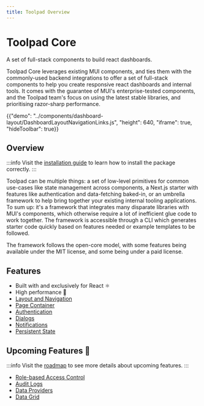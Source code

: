 ```yaml
---
title: Toolpad Overview
---
```


# Toolpad Core

<p class="description">A set of full-stack components to build react dashboards.</p>

Toolpad Core leverages existing MUI components, and ties them with the commonly-used backend integrations to offer a set of full-stack components to help you create responsive react dashboards and internal tools. It comes with the guarantee of MUI's enterprise-tested components, and the Toolpad team's focus on using the latest stable libraries, and prioritising razor-sharp performance.

{{"demo": "../components/dashboard-layout/DashboardLayoutNavigationLinks.js", "height": 640, "iframe": true, "hideToolbar": true}}

## Overview

:::info
Visit the [installation guide](/toolpad/core/introduction/installation/) to learn how to install the package correctly.
:::

Toolpad can be multiple things: a set of low-level primitives for common use-cases like state management across components, a Next.js starter with features like authentication and data-fetching baked-in, or an umbrella framework to help bring together your existing internal tooling applications. To sum up: it's a framework that integrates many disparate libraries with MUI's components, which otherwise require a lot of inefficient glue code to work together. The framework is accessible through a CLI which generates starter code quickly based on features needed or example templates to be followed.

The framework follows the open-core model, with some features being available under the MIT license, and some being under a paid license.

## Features

- Built with and exclusively for React ⚛️
- High performance 🚀
- [Layout and Navigation](/toolpad/core/react-dashboard-layout/)
- [Page Container](/toolpad/core/react-page-container/)
- [Authentication](/toolpad/core/react-sign-in-page/)
- [Dialogs](/toolpad/core/react-use-dialogs/)
- [Notifications](/toolpad/core/react-use-notifications/)
- [Persistent State](/toolpad/core/react-persistent-state/)

## Upcoming Features 🚧

:::info
Visit the [roadmap](/toolpad/core/introduction/roadmap/) to see more details about upcoming features.
:::

- [Role-based Access Control](/)
- [Audit Logs](/)
- [Data Providers](/)
- [Data Grid](/)
